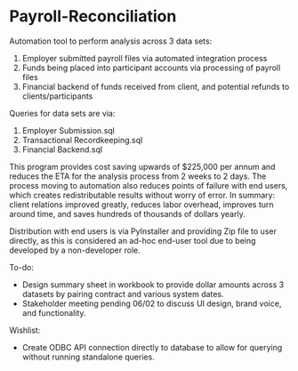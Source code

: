 # Payroll-Reconciliation

Automation tool to perform analysis across 3 data sets:
1. Employer submitted payroll files via automated integration process
2. Funds being placed into participant accounts via processing of payroll files
3. Financial backend of funds received from client, and potential refunds to clients/participants

Queries for data sets are via:
1. Employer Submission.sql
2. Transactional Recordkeeping.sql
3. Financial Backend.sql

This program provides cost saving upwards of $225,000 per annum and reduces the ETA for the analysis process from 2 weeks to 2 days.
The process moving to automation also reduces points of failure with end users, which creates redistributable results without worry of error.
In summary: client relations improved greatly, reduces labor overhead, improves turn around time, and saves hundreds of thousands of dollars yearly.

Distribution with end users is via PyInstaller and providing Zip file to user directly, as this is considered an ad-hoc end-user tool due to being developed by a
non-developer role.

To-do:
- Design summary sheet in workbook to provide dollar amounts across 3 datasets by pairing contract and various system dates.
- Stakeholder meeting pending 06/02 to discuss UI design, brand voice, and functionality.

Wishlist:
- Create ODBC API connection directly to database to allow for querying without running standalone queries.
